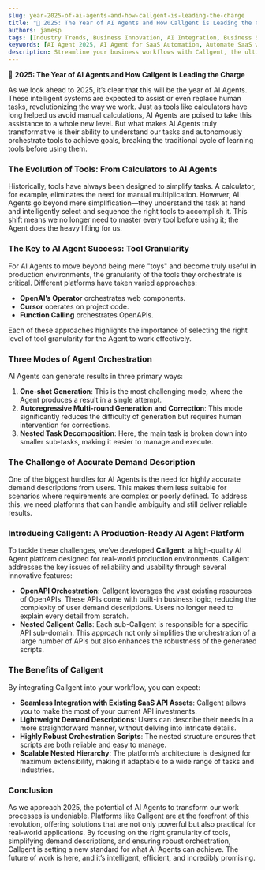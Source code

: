 ```yaml
---
slug: year-2025-of-ai-agents-and-how-callgent-is-leading-the-charge
title: "🤖 2025: The Year of AI Agents and How Callgent is Leading the Charge"
authors: jamesp
tags: [Industry Trends, Business Innovation, AI Integration, Business Solutions]
keywords: [AI Agent 2025, AI Agent for SaaS Automation, Automate SaaS with AI Agent, OpenAPI Task Orchestration, AI Agent for Business Workflows, Nested AI Task Management]
description: Streamline your business workflows with Callgent, the ultimate AI Agent for SaaS Automation. Effortlessly orchestrate tasks using OpenAPI integration and nested AI task management. Automate complex workflows, reduce manual effort, and boost productivity—perfect for businesses leveraging SaaS APIs.
---
```


🤖 **2025: The Year of AI Agents and How Callgent is Leading the Charge**

As we look ahead to 2025, it’s clear that this will be the year of AI Agents. These intelligent systems are expected to assist or even replace human tasks, revolutionizing the way we work. Just as tools like calculators have long helped us avoid manual calculations, AI Agents are poised to take this assistance to a whole new level. But what makes AI Agents truly transformative is their ability to understand our tasks and autonomously orchestrate tools to achieve goals, breaking the traditional cycle of learning tools before using them.

### The Evolution of Tools: From Calculators to AI Agents

<!--truncate-->

Historically, tools have always been designed to simplify tasks. A calculator, for example, eliminates the need for manual multiplication. However, AI Agents go beyond mere simplification—they understand the task at hand and intelligently select and sequence the right tools to accomplish it. This shift means we no longer need to master every tool before using it; the Agent does the heavy lifting for us.

### The Key to AI Agent Success: Tool Granularity

For AI Agents to move beyond being mere "toys" and become truly useful in production environments, the granularity of the tools they orchestrate is critical. Different platforms have taken varied approaches:

- **OpenAI’s Operator** orchestrates web components.
- **Cursor** operates on project code.
- **Function Calling** orchestrates OpenAPIs.

Each of these approaches highlights the importance of selecting the right level of tool granularity for the Agent to work effectively.

### Three Modes of Agent Orchestration

AI Agents can generate results in three primary ways:

1. **One-shot Generation**: This is the most challenging mode, where the Agent produces a result in a single attempt.
2. **Autoregressive Multi-round Generation and Correction**: This mode significantly reduces the difficulty of generation but requires human intervention for corrections.
3. **Nested Task Decomposition**: Here, the main task is broken down into smaller sub-tasks, making it easier to manage and execute.

### The Challenge of Accurate Demand Description

One of the biggest hurdles for AI Agents is the need for highly accurate demand descriptions from users. This makes them less suitable for scenarios where requirements are complex or poorly defined. To address this, we need platforms that can handle ambiguity and still deliver reliable results.

### Introducing Callgent: A Production-Ready AI Agent Platform

To tackle these challenges, we’ve developed **Callgent**, a high-quality AI Agent platform designed for real-world production environments. Callgent addresses the key issues of reliability and usability through several innovative features:

- **OpenAPI Orchestration**: Callgent leverages the vast existing resources of OpenAPIs. These APIs come with built-in business logic, reducing the complexity of user demand descriptions. Users no longer need to explain every detail from scratch.
- **Nested Callgent Calls**: Each sub-Callgent is responsible for a specific API sub-domain. This approach not only simplifies the orchestration of a large number of APIs but also enhances the robustness of the generated scripts.

### The Benefits of Callgent

By integrating Callgent into your workflow, you can expect:

- **Seamless Integration with Existing SaaS API Assets**: Callgent allows you to make the most of your current API investments.
- **Lightweight Demand Descriptions**: Users can describe their needs in a more straightforward manner, without delving into intricate details.
- **Highly Robust Orchestration Scripts**: The nested structure ensures that scripts are both reliable and easy to manage.
- **Scalable Nested Hierarchy**: The platform’s architecture is designed for maximum extensibility, making it adaptable to a wide range of tasks and industries.

### Conclusion

As we approach 2025, the potential of AI Agents to transform our work processes is undeniable. Platforms like Callgent are at the forefront of this revolution, offering solutions that are not only powerful but also practical for real-world applications. By focusing on the right granularity of tools, simplifying demand descriptions, and ensuring robust orchestration, Callgent is setting a new standard for what AI Agents can achieve. The future of work is here, and it’s intelligent, efficient, and incredibly promising.
